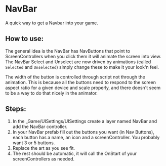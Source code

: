 ﻿# NavBar
A quick way to get a Navbar into your game.

## How to use:

The general idea is the NavBar has NavButtons that point to ScreenControllers when you click them it will animate the screen into view.  The NavBar Select and Unselect are now driven by animations (called `Selected` and `Unselected`) simply change these to make it your look'n feel.


The width of the button is controlled through script not through the animation.  This is because all the buttons need to respond to the screen aspect ratio for a given device and scale properly, and there doesn't seem to be a way to do that nicely in the animator.

## Steps:
1. In the _Game/UISettings/UISettings create a layer named NavBar and add the NavBar controller.
2. In your NavBar prefab fill out the buttons you want (in Nav Buttons), each button has a name, an icon and a screenController.  You probably want 3 or 5 buttons.
3. Replace the art as you see fit.
4. The rest should be automatic, it will call the OnStart of your screenControllers as needed.
